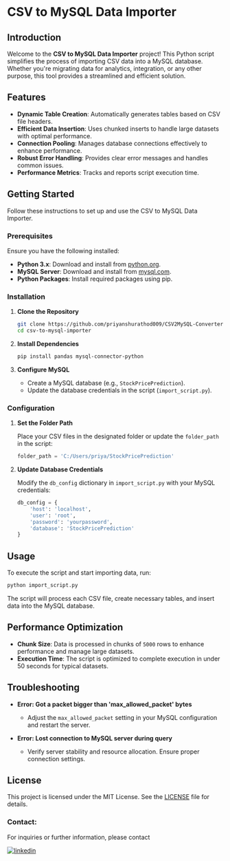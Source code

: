# CSV to MySQL Data Importer

## Introduction

Welcome to the **CSV to MySQL Data Importer** project! This Python script simplifies the process of importing CSV data into a MySQL database. Whether you're migrating data for analytics, integration, or any other purpose, this tool provides a streamlined and efficient solution.

## Features

- **Dynamic Table Creation**: Automatically generates tables based on CSV file headers.
- **Efficient Data Insertion**: Uses chunked inserts to handle large datasets with optimal performance.
- **Connection Pooling**: Manages database connections effectively to enhance performance.
- **Robust Error Handling**: Provides clear error messages and handles common issues.
- **Performance Metrics**: Tracks and reports script execution time.

## Getting Started

Follow these instructions to set up and use the CSV to MySQL Data Importer.

### Prerequisites

Ensure you have the following installed:

- **Python 3.x**: Download and install from [python.org](https://www.python.org/downloads/).
- **MySQL Server**: Download and install from [mysql.com](https://dev.mysql.com/downloads/).
- **Python Packages**: Install required packages using pip.

### Installation

1. **Clone the Repository**

   ```bash
   git clone https://github.com/priyanshurathod009/CSV2MySQL-Converter.git
   cd csv-to-mysql-importer
   ```

2. **Install Dependencies**

   ```bash
   pip install pandas mysql-connector-python
   ```

3. **Configure MySQL**

   - Create a MySQL database (e.g., `StockPricePrediction`).
   - Update the database credentials in the script (`import_script.py`).

### Configuration

1. **Set the Folder Path**

   Place your CSV files in the designated folder or update the `folder_path` in the script:

   ```python
   folder_path = 'C:/Users/priya/StockPricePrediction'
   ```

2. **Update Database Credentials**

   Modify the `db_config` dictionary in `import_script.py` with your MySQL credentials:

   ```python
   db_config = {
       'host': 'localhost',
       'user': 'root',
       'password': 'yourpassword',
       'database': 'StockPricePrediction'
   }
   ```

## Usage

To execute the script and start importing data, run:

```bash
python import_script.py
```

The script will process each CSV file, create necessary tables, and insert data into the MySQL database.

## Performance Optimization

- **Chunk Size**: Data is processed in chunks of `5000` rows to enhance performance and manage large datasets.
- **Execution Time**: The script is optimized to complete execution in under 50 seconds for typical datasets.

## Troubleshooting

- **Error: Got a packet bigger than 'max_allowed_packet' bytes**
  - Adjust the `max_allowed_packet` setting in your MySQL configuration and restart the server.

- **Error: Lost connection to MySQL server during query**
  - Verify server stability and resource allocation. Ensure proper connection settings.

## License

This project is licensed under the MIT License. See the [LICENSE](LICENSE) file for details.

### Contact:

For inquiries or further information, please contact

[![linkedin](https://img.shields.io/badge/linkedin-0A66C2?style=for-the-badge&logo=linkedin&logoColor=white)](https://www.linkedin.com/in/priyanshu-rathod/)
